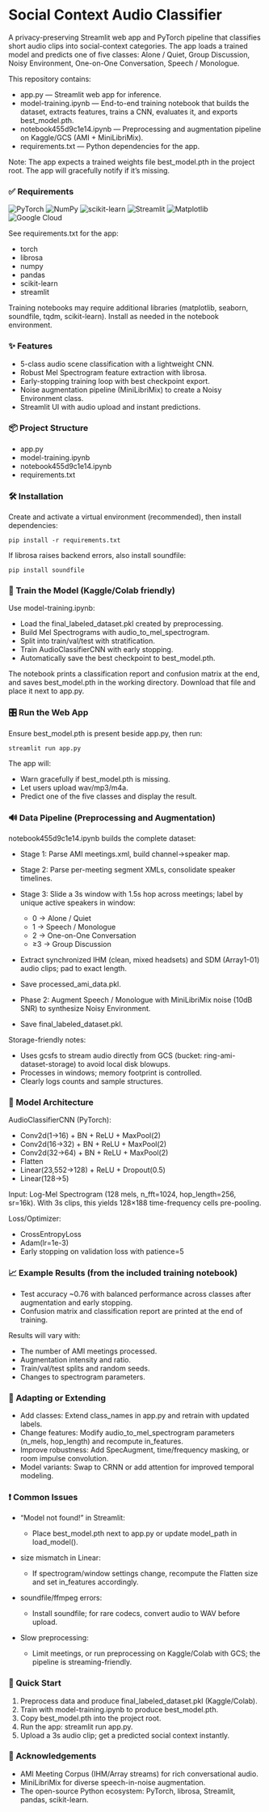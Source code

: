 # Social Context Audio Classifier

A privacy-preserving Streamlit web app and PyTorch pipeline that classifies short audio clips into social-context categories. The app loads a trained model and predicts one of five classes: Alone / Quiet, Group Discussion, Noisy Environment, One-on-One Conversation, Speech / Monologue.


This repository contains:
- app.py — Streamlit web app for inference.
- model-training.ipynb — End-to-end training notebook that builds the dataset, extracts features, trains a CNN, evaluates it, and exports best_model.pth.
- notebook455d9c1e14.ipynb — Preprocessing and augmentation pipeline on Kaggle/GCS (AMI + MiniLibriMix).
- requirements.txt — Python dependencies for the app.

Note: The app expects a trained weights file best_model.pth in the project root. The app will gracefully notify if it’s missing.


### ✅ Requirements
![PyTorch](https://img.shields.io/badge/PyTorch-%23EE4C2C.svg?style=for-the-badge&logo=PyTorch&logoColor=white) ![NumPy](https://img.shields.io/badge/numpy-%23013243.svg?style=for-the-badge&logo=numpy&logoColor=white) ![scikit-learn](https://img.shields.io/badge/scikit--learn-%23F7931E.svg?style=for-the-badge&logo=scikit-learn&logoColor=white) ![Streamlit](https://img.shields.io/badge/Streamlit-%23FE4B4B.svg?style=for-the-badge&logo=streamlit&logoColor=white) ![Matplotlib](https://img.shields.io/badge/Matplotlib-%23ffffff.svg?style=for-the-badge&logo=Matplotlib&logoColor=black) ![Google Cloud](https://img.shields.io/badge/GoogleCloud-%234285F4.svg?style=for-the-badge&logo=google-cloud&logoColor=white)

See requirements.txt for the app:
- torch
- librosa
- numpy
- pandas
- scikit-learn
- streamlit

Training notebooks may require additional libraries (matplotlib, seaborn, soundfile, tqdm, scikit-learn). Install as needed in the notebook environment.

### ✨ Features
- 5-class audio scene classification with a lightweight CNN.
- Robust Mel Spectrogram feature extraction with librosa.
- Early-stopping training loop with best checkpoint export.
- Noise augmentation pipeline (MiniLibriMix) to create a Noisy Environment class.
- Streamlit UI with audio upload and instant predictions.


### 📦 Project Structure
- app.py
- model-training.ipynb
- notebook455d9c1e14.ipynb
- requirements.txt


### 🛠 Installation
Create and activate a virtual environment (recommended), then install dependencies:
```buildoutcfg
pip install -r requirements.txt
```

If librosa raises backend errors, also install soundfile:
```buildoutcfg
pip install soundfile
```

### 🧪 Train the Model (Kaggle/Colab friendly)

Use model-training.ipynb:
- Load the final_labeled_dataset.pkl created by preprocessing.
- Build Mel Spectrograms with audio_to_mel_spectrogram.
- Split into train/val/test with stratification.
- Train AudioClassifierCNN with early stopping.
- Automatically save the best checkpoint to best_model.pth.

The notebook prints a classification report and confusion matrix at the end, and saves best_model.pth in the working directory. Download that file and place it next to app.py.


### 🎛 Run the Web App
Ensure best_model.pth is present beside app.py, then run:
```buildoutcfg
streamlit run app.py
```

The app will:
- Warn gracefully if best_model.pth is missing.
- Let users upload wav/mp3/m4a.
- Predict one of the five classes and display the result.

### 🔊 Data Pipeline (Preprocessing and Augmentation)

notebook455d9c1e14.ipynb builds the complete dataset:
- Stage 1: Parse AMI meetings.xml, build channel→speaker map.
- Stage 2: Parse per-meeting segment XMLs, consolidate speaker timelines.
- Stage 3: Slide a 3s window with 1.5s hop across meetings; label by unique active speakers in window:
  - 0 → Alone / Quiet
  - 1 → Speech / Monologue
  - 2 → One-on-One Conversation
  - ≥3 → Group Discussion

- Extract synchronized IHM (clean, mixed headsets) and SDM (Array1-01) audio clips; pad to exact length.
- Save processed_ami_data.pkl.
- Phase 2: Augment Speech / Monologue with MiniLibriMix noise (10dB SNR) to synthesize Noisy Environment.
- Save final_labeled_dataset.pkl.

Storage-friendly notes:
- Uses gcsfs to stream audio directly from GCS (bucket: ring-ami-dataset-storage) to avoid local disk blowups.
- Processes in windows; memory footprint is controlled.
- Clearly logs counts and sample structures.

### 🧠 Model Architecture
AudioClassifierCNN (PyTorch):
- Conv2d(1→16) + BN + ReLU + MaxPool(2)
- Conv2d(16→32) + BN + ReLU + MaxPool(2)
- Conv2d(32→64) + BN + ReLU + MaxPool(2)
- Flatten
- Linear(23,552→128) + ReLU + Dropout(0.5)
- Linear(128→5)

Input: Log-Mel Spectrogram (128 mels, n_fft=1024, hop_length=256, sr=16k). With 3s clips, this yields 128×188 time-frequency cells pre-pooling.

Loss/Optimizer:
- CrossEntropyLoss
- Adam(lr=1e-3)
- Early stopping on validation loss with patience=5


### 📈 Example Results (from the included training notebook)
- Test accuracy ~0.76 with balanced performance across classes after augmentation and early stopping.
- Confusion matrix and classification report are printed at the end of training.

Results will vary with:
- The number of AMI meetings processed.
- Augmentation intensity and ratio.
- Train/val/test splits and random seeds.
- Changes to spectrogram parameters.

### 🧩 Adapting or Extending
- Add classes: Extend class_names in app.py and retrain with updated labels.
- Change features: Modify audio_to_mel_spectrogram parameters (n_mels, hop_length) and recompute in_features.
- Improve robustness: Add SpecAugment, time/frequency masking, or room impulse convolution.
- Model variants: Swap to CRNN or add attention for improved temporal modeling.

### ❗ Common Issues
- “Model not found!” in Streamlit:
  - Place best_model.pth next to app.py or update model_path in load_model().

- size mismatch in Linear:
  - If spectrogram/window settings change, recompute the Flatten size and set in_features accordingly.

- soundfile/ffmpeg errors:
  - Install soundfile; for rare codecs, convert audio to WAV before upload.

- Slow preprocessing:
  - Limit meetings, or run preprocessing on Kaggle/Colab with GCS; the pipeline is streaming-friendly.



### 🚀 Quick Start
1. Preprocess data and produce final_labeled_dataset.pkl (Kaggle/Colab).
2. Train with model-training.ipynb to produce best_model.pth.
3. Copy best_model.pth into the project root.
4. Run the app: streamlit run app.py.
5. Upload a 3s audio clip; get a predicted social context instantly.


### 🙌 Acknowledgements
- AMI Meeting Corpus (IHM/Array streams) for rich conversational audio.
- MiniLibriMix for diverse speech-in-noise augmentation.
- The open-source Python ecosystem: PyTorch, librosa, Streamlit, pandas, scikit-learn.
